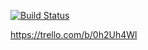 [![Build Status](https://travis-ci.org/Qweeto/landing-page.svg?branch=master)](https://travis-ci.org/Qweeto/landing-page)

https://trello.com/b/0h2Uh4Wl
